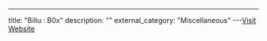 ---
title: "Billu : B0x"
description: ""
external_category: "Miscellaneous"
---[Visit Website](https://www.hackingarticles.in/hack-billu-b0x-vm-boot2root-challenge/)

